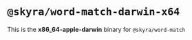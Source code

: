 # `@skyra/word-match-darwin-x64`

This is the **x86_64-apple-darwin** binary for `@skyra/word-match`
